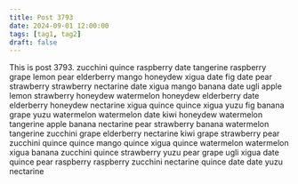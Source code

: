 ```yaml
---
title: Post 3793
date: 2024-09-01 12:00:00
tags: [tag1, tag2]
draft: false
---
```

This is post 3793.
zucchini
quince
raspberry
date
tangerine
raspberry
grape
lemon
pear
elderberry
mango
honeydew
xigua
date
fig
date
pear
strawberry
strawberry
nectarine
date
xigua
mango
banana
date
ugli
apple
lemon
strawberry
honeydew
watermelon
honeydew
elderberry
date
elderberry
honeydew
nectarine
xigua
quince
quince
xigua
yuzu
fig
banana
grape
yuzu
watermelon
watermelon
date
kiwi
honeydew
watermelon
tangerine
apple
banana
nectarine
pear
strawberry
banana
watermelon
tangerine
zucchini
grape
elderberry
nectarine
kiwi
grape
strawberry
pear
zucchini
quince
quince
mango
quince
xigua
quince
watermelon
watermelon
xigua
banana
zucchini
quince
strawberry
yuzu
pear
grape
ugli
xigua
date
quince
pear
raspberry
raspberry
zucchini
nectarine
quince
date
date
yuzu
nectarine
